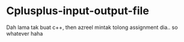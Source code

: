 # Cplusplus-input-output-file
Dah lama tak buat c++, then azreel mintak tolong assignment dia.. so whatever haha
